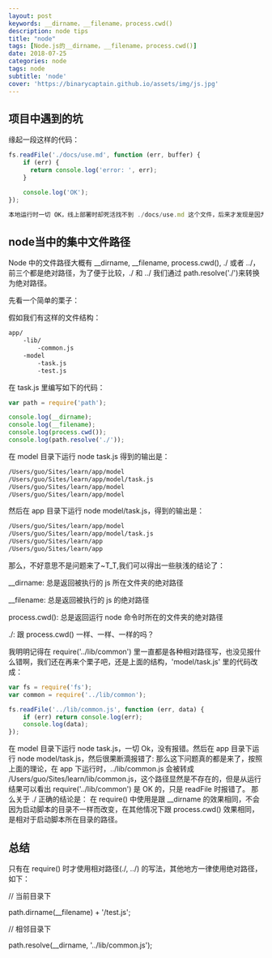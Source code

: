 ```yaml
---
layout: post
keywords: __dirname，__filename，process.cwd()
description: node tips
title: "node"
tags: [Node.js的__dirname，__filename，process.cwd()]
date: 2018-07-25
categories: node
tags: node
subtitle: 'node'
cover: 'https://binarycaptain.github.io/assets/img/js.jpg'
---
```


## 项目中遇到的坑
缘起一段这样的代码：
```javascript
fs.readFile('./docs/use.md', function (err, buffer) {
    if (err) {
      return console.log('error: ', err);
    }

    console.log('OK');
});

本地运行时一切 OK，线上部署时却死活找不到 ./docs/use.md 这个文件，后来才发现是因为线上启动应用时不是从当前目录启动了，不过为什么启动脚本的位置也会影响这个路径呢，且往下看。
```


## node当中的集中文件路径

Node 中的文件路径大概有 __dirname, __filename, process.cwd(), ./ 或者 ../，前三个都是绝对路径，为了便于比较，./ 和 ../ 我们通过 path.resolve('./')来转换为绝对路径。

先看一个简单的栗子：

假如我们有这样的文件结构：
```html
app/
    -lib/
        -common.js
    -model
        -task.js
        -test.js
```
在 task.js 里编写如下的代码：

```javascript
var path = require('path');

console.log(__dirname);
console.log(__filename);
console.log(process.cwd());
console.log(path.resolve('./'));
```
在 model 目录下运行 node task.js 得到的输出是：
```html
/Users/guo/Sites/learn/app/model
/Users/guo/Sites/learn/app/model/task.js
/Users/guo/Sites/learn/app/model
/Users/guo/Sites/learn/app/model
```
然后在 app 目录下运行 node model/task.js，得到的输出是：

```html
/Users/guo/Sites/learn/app/model
/Users/guo/Sites/learn/app/model/task.js
/Users/guo/Sites/learn/app
/Users/guo/Sites/learn/app
```
那么，不好意思不是问题来了~T_T,我们可以得出一些肤浅的结论了：

__dirname: 总是返回被执行的 js 所在文件夹的绝对路径

__filename: 总是返回被执行的 js 的绝对路径

process.cwd(): 总是返回运行 node 命令时所在的文件夹的绝对路径

./: 跟 process.cwd() 一样、一样、一样的吗？

我明明记得在 require('../lib/common') 里一直都是各种相对路径写，也没见报什么错啊，我们还在再来个栗子吧，还是上面的结构，'model/task.js' 里的代码改成：
```javascript
var fs = require('fs');
var common = require('../lib/common');

fs.readFile('../lib/common.js', function (err, data) {
    if (err) return console.log(err);
    console.log(data);
});
```
在 model 目录下运行 node task.js，一切 Ok，没有报错。然后在 app 目录下运行 node model/task.js，然后很果断滴报错了:
那么这下问题真的都是来了，按照上面的理论，在 app 下运行时，../lib/common.js 会被转成 /Users/guo/Sites/learn/lib/common.js，这个路径显然是不存在的，但是从运行结果可以看出 require('../lib/common') 是 OK 的，只是 readFile 时报错了。
那么关于 ./ 正确的结论是：
在 require() 中使用是跟 __dirname 的效果相同，不会因为启动脚本的目录不一样而改变，在其他情况下跟 process.cwd() 效果相同，是相对于启动脚本所在目录的路径。

## 总结
只有在 require() 时才使用相对路径(./, ../) 的写法，其他地方一律使用绝对路径，如下：

// 当前目录下

path.dirname(__filename) + '/test.js';

// 相邻目录下

path.resolve(__dirname, '../lib/common.js');

